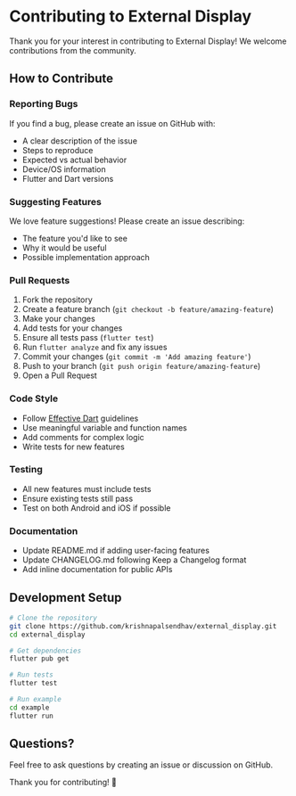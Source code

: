 # Contributing to External Display

Thank you for your interest in contributing to External Display! We welcome contributions from the community.

## How to Contribute

### Reporting Bugs

If you find a bug, please create an issue on GitHub with:
- A clear description of the issue
- Steps to reproduce
- Expected vs actual behavior
- Device/OS information
- Flutter and Dart versions

### Suggesting Features

We love feature suggestions! Please create an issue describing:
- The feature you'd like to see
- Why it would be useful
- Possible implementation approach

### Pull Requests

1. Fork the repository
2. Create a feature branch (`git checkout -b feature/amazing-feature`)
3. Make your changes
4. Add tests for your changes
5. Ensure all tests pass (`flutter test`)
6. Run `flutter analyze` and fix any issues
7. Commit your changes (`git commit -m 'Add amazing feature'`)
8. Push to your branch (`git push origin feature/amazing-feature`)
9. Open a Pull Request

### Code Style

- Follow [Effective Dart](https://dart.dev/guides/language/effective-dart) guidelines
- Use meaningful variable and function names
- Add comments for complex logic
- Write tests for new features

### Testing

- All new features must include tests
- Ensure existing tests still pass
- Test on both Android and iOS if possible

### Documentation

- Update README.md if adding user-facing features
- Update CHANGELOG.md following Keep a Changelog format
- Add inline documentation for public APIs

## Development Setup

```bash
# Clone the repository
git clone https://github.com/krishnapalsendhav/external_display.git
cd external_display

# Get dependencies
flutter pub get

# Run tests
flutter test

# Run example
cd example
flutter run
```

## Questions?

Feel free to ask questions by creating an issue or discussion on GitHub.

Thank you for contributing! 🎉
